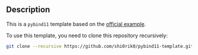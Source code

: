 ## Description

This is a `pybind11` template based on the [official example](https://github.com/pybind/python_example).

To use this template, you need to clone this repository recursively:

```bash
git clone --recursive https://github.com/shi0rik0/pybind11-template.git
```
